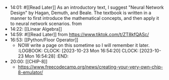 - 14:01: #[[Read Later]] 
  As an introductory text, I suggest "Neural Network Design" by Hagan, Demuth, and Beale. The textbook is written in a manner to first introduce the mathematical concepts, and then apply it to neural network scenarios. from
- 14:22: [[Linear Algebra]]
- 14:59: #[[Read Later]] 
   from https://www.tiktok.com/t/ZT8kfQASc/
- 16:53: [[Python/Floor Operator]]
	- NOW write a page on this sometime so I will remember it later.
	  :LOGBOOK:
	  CLOCK: [2023-10-23 Mon 16:54:20]
	  CLOCK: [2023-10-23 Mon 16:54:28]
	  :END:
- 20:00: [[CHIP-8]]
	- https://www.freecodecamp.org/news/creating-your-very-own-chip-8-emulator/